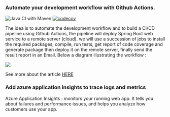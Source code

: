 ### Automate your development workflow with Github Actions.

![Java CI with Maven](https://github.com/kasdihacene/workflow-github-actions/workflows/Java%20CI%20with%20Maven/badge.svg) [![codecov](https://codecov.io/gh/kasdihacene/workflow-github-actions/branch/master/graph/badge.svg)](https://codecov.io/gh/kasdihacene/workflow-github-actions)


The idea is to automate the development workflow and to build a CI/CD pipeline using Github Actions, the pipeline will deploy Spring Boot web service to a remote server (cloud). we will use a succession of jobs to install the required packages, compile, run tests, get report of code coverage and generate package then deploy it on the remote server, finally send the result report in an Email. Below a diagram illustrating the workflow :

![](markdown/workflow.PNG)


See more about the article [HERE](https://medium.com/@hacene.upmc/automate-your-development-workflow-with-github-actions-220a737abb3c)

### Add azure application insights to trace logs and metrics

Azure Application Insights : 
        monitors your running web app. It tells you about failures and performance issues, and helps you analyze how customers use your app.